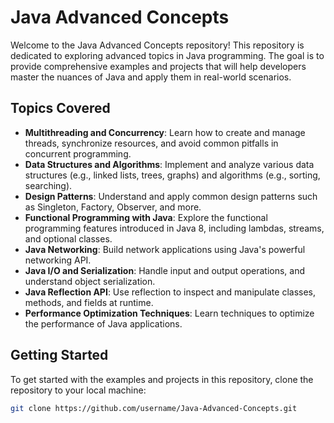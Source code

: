 # Java Advanced Concepts

Welcome to the Java Advanced Concepts repository! This repository is dedicated to exploring advanced topics in Java programming. The goal is to provide comprehensive examples and projects that will help developers master the nuances of Java and apply them in real-world scenarios.

## Topics Covered

- **Multithreading and Concurrency**: Learn how to create and manage threads, synchronize resources, and avoid common pitfalls in concurrent programming.
- **Data Structures and Algorithms**: Implement and analyze various data structures (e.g., linked lists, trees, graphs) and algorithms (e.g., sorting, searching).
- **Design Patterns**: Understand and apply common design patterns such as Singleton, Factory, Observer, and more.
- **Functional Programming with Java**: Explore the functional programming features introduced in Java 8, including lambdas, streams, and optional classes.
- **Java Networking**: Build network applications using Java's powerful networking API.
- **Java I/O and Serialization**: Handle input and output operations, and understand object serialization.
- **Java Reflection API**: Use reflection to inspect and manipulate classes, methods, and fields at runtime.
- **Performance Optimization Techniques**: Learn techniques to optimize the performance of Java applications.

## Getting Started

To get started with the examples and projects in this repository, clone the repository to your local machine:

```sh
git clone https://github.com/username/Java-Advanced-Concepts.git
